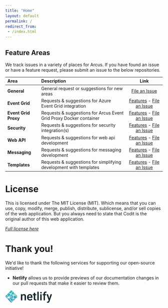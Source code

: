 ```yaml
---
title: "Home"
layout: default
permalink: /
redirect_from:
 - /index.html
---
```


## Feature Areas
We track issues in a variety of places for Arcus. If you have found an issue or have a feature request, please submit an issue to the below repositories.

| Area           | Description                                             | Link                   |
|:---------------|:--------------------------------------------------------|:----------------------:|
| **General**    | General request or suggestions for new areas            | [File an Issue](https://github.com/arcus-azure/arcus/issues) |
| **Event Grid** | Requests & suggestions for Azure Event Grid integration | [Features](https://eventgrid.arcus-azure.net/#features) - [File an Issue](https://github.com/arcus-azure/arcus.eventgrid/issues)
| **Event Grid Proxy** | Requests & suggestions for Arcus Event Grid Proxy Docker container | [Features](https://eventgrid-proxy.arcus-azure.net/#features) - [File an Issue](https://github.com/arcus-azure/arcus.eventgrid.proxy/issues)
| **Security** | Requests & suggestions for security integration(s) | [Features](https://security.arcus-azure.net/#features) - [File an Issue](https://github.com/arcus-azure/arcus.security/issues)
| **Web API** | Requests & suggestions for web api development | [Features](https://webapi.arcus-azure.net/#features) - [File an Issue](https://github.com/arcus-azure/arcus.webapi/issues)
| **Messaging** | Requests & suggestions for messaging development | [Features](https://messaging.arcus-azure.net/#features) - [File an Issue](https://github.com/arcus-azure/arcus.messaging/issues)
| **Templates** | Requests & suggestions for simplifying development with templates | [Features](https://templates.arcus-azure.net/#features) - [File an Issue](https://github.com/arcus-azure/arcus.templates/issues)

# License
This is licensed under The MIT License (MIT). Which means that you can use, copy, modify, merge, publish, distribute, sublicense, and/or sell copies of the web application. But you always need to state that Codit is the original author of this web application.

*[Full license here](https://github.com/arcus-azure/arcus.security/blob/master/LICENSE)*

# Thank you!
We'd like to thank the following services for supporting our open-source initiative!

- **Netlify** allows us to provide previews of our documentation changes in our
  pull requests that make it easier to review them.

![Netlify](./media/logo-netlify.png)
